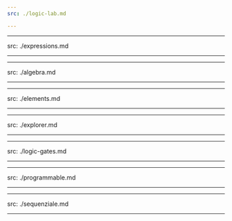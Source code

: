 ```yaml
---
src: ./logic-lab.md

---
```

---
src: ./expressions.md

---

---
src: ./algebra.md

---
---
src: ./elements.md

---

---
src: ./explorer.md

---

---
src: ./logic-gates.md

---

---
src: ./programmable.md

---

---
src: ./sequenziale.md

---

